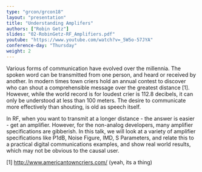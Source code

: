 ```yaml
---
type: "grcon/grcon18"
layout: "presentation"
title: "Understanding Amplifers"
authors: ["Robin Getz"]
slides: "02-RobinGetz-RF_Amplifiers.pdf"
youtube: "https://www.youtube.com/watch?v=_5W5o-57JYA"
conference-day: "Thursday"
weight: 2
---
```

Various forms of communication have evolved over the millennia. The spoken word can be transmitted from one person, and heard or received by another. In modern times town criers hold an annual contest to discover who can shout a comprehensible message over the greatest distance [1]. However, while the world record is for loudest crier is 112.8 decibels, it can only be understood at less than 100 meters. The desire to communicate more effectively than shouting, is old as speech itself.

In RF, when you want to transmit at a longer distance - the answer is easier - get an amplifier. However, for the non-analog developers, many amplifier specifications are gibberish. In this talk, we will look at a variety of amplifier specifications like P1dB, Noise Figure, IMD, S Parameters, and relate this to a practical digital communications examples, and show real world results, which may not be obvious to the causal user.

[1] http://www.americantowncriers.com/ (yeah, its a thing)
